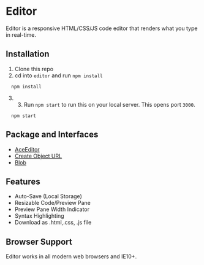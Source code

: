 # Editor

Editor is a responsive HTML/CSS/JS code editor that renders what you type in real-time. 

## Installation

1. Clone this repo
2. cd into ```editor``` and run ```npm install```
```
  npm install

```
3. 3. Run `npm start` to run this on your local server. This opens port `3000`.

```
  npm start

```
## Package and Interfaces

- [AceEditor](https://www.npmjs.com/package/react-ace)
- [Create Object URL](https://developer.mozilla.org/en-US/docs/Web/API/URL/createObjectURL)
- [Blob](https://developer.mozilla.org/en-US/docs/Web/API/Blob)



## Features

- Auto-Save (Local Storage)
- Resizable Code/Preview Pane
- Preview Pane Width Indicator
- Syntax Highlighting
- Download as .html,.css, .js file



## Browser Support

Editor works in all modern web browsers and IE10+.